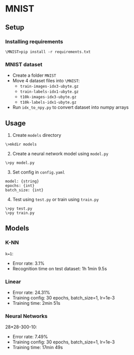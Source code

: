 # MNIST

## Setup

### Installing requirements
```
\MNIST>pip install -r requirements.txt
```

### MNIST dataset
- Create a folder `MNIST`
- Move 4 dataset files into `\MNIST`:
	- `train-images-idx3-ubyte.gz`
	- `train-labels-idx1-ubyte.gz`
	- `t10k-images-idx3-ubyte.gz`
	- `t10k-labels-idx1-ubyte.gz`
- Run `idx_to_npy.py` to convert dataset into numpy arrays

## Usage

1) Create `models` directory
```
\>mkdir models
```
2) Create a neural network model using `model.py`
```
\>py model.py
```
3) Set config in `config.yaml`
```
model: {string}
epochs: {int}
batch_size: {int}
```
4) Test using `test.py` or train using `train.py`
```
\>py test.py
\>py train.py
```

## Models

### K-NN
`k=1`:
- Error rate: 3.1%
- Recognition time on test dataset: 1h 1min 9.5s

### Linear
- Error rate: 24.31%
- Training config: 30 epochs, batch_size=1, lr=1e-3
- Training time: 2min 51s

### Neural Networks
28*28-300-10:
- Error rate: 7.49%
- Training config: 30 epochs, batch_size=1, lr=1e-3
- Training time: 17min 49s